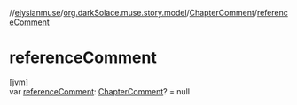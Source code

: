 //[elysianmuse](../../../index.md)/[org.darkSolace.muse.story.model](../index.md)/[ChapterComment](index.md)/[referenceComment](reference-comment.md)

# referenceComment

[jvm]\
var [referenceComment](reference-comment.md): [ChapterComment](index.md)? = null
